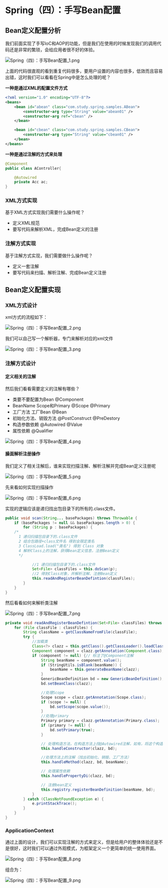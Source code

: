 # Spring（四）：手写Bean配置

## Bean定义配置分析
我们前面实现了手写IoC和AOP的功能，但是我们在使用的时候发现我们的调用代码还是非常的繁琐，会给应用者很不好的体验。

![Spring（四）：手写Bean配置_1.png](./pics/Spring（四）：手写Bean配置_1.png)

上面的代码很直观的看到重复代码很多，要用户设置的内容也很多，低效而且容易出错，这时我们可以看看在Spring中是怎么处理的呢？

**一种是通过XML的配置文件方式**

```xml
<?xml version="1.0" encoding="UTF-8"?>
<beans>
    <bean id="abean" class="com.study.spring.samples.ABean">
        <constructor-arg type="String" value="abean01" />
        <constructor-arg ref="cbean" />
    </bean>

    <bean id="cbean" class="com.study.spring.samples.CBean">
        <constructor-arg type="String" value="cbean01" />
    </bean>
</beans>
```


**一种是通过注解的方式来处理**

```java
@Component
public class AController{

    @Autowired
    private Acc ac;
}
```

### XML方式实现

基于XML方式实现我们需要什么操作呢？
- 定义XML规范
- 要写代码来解析XML，完成Bean定义的注册

### 注解方式实现

基于注解方式实现，我们需要做什么操作呢？
- 定义一套注解
- 要写代码来扫描、解析注解、完成Bean定义注册


## Bean定义配置实现

### XML方式设计

xml方式的流程如下：

![Spring（四）：手写Bean配置_2.png](./pics/Spring（四）：手写Bean配置_2.png)

我们可以自己写一个解析器，专门来解析对应的xml文件

![Spring（四）：手写Bean配置_3.png](./pics/Spring（四）：手写Bean配置_3.png)


### 注解方式设计

#### 定义相关的注解
然后我们看看需要定义的注解有哪些？
* 类要不要配置为Bean       @Component
* BeanName Scope和Primary   @Scope  @Primary
* 工厂方法  工厂Bean  @Bean
* 初始化方法、销毁方法 @PostConstruct @PreDestory
* 构造参数依赖 @Autowired @Value
* 属性依赖  @Qualifier

![Spring（四）：手写Bean配置_4.png](./pics/Spring（四）：手写Bean配置_4.png)


#### 臊面解析注册操作
我们定义了相关注解后，谁来实现扫描注解、解析注解并完成Bean定义注册呢

![Spring（四）：手写Bean配置_5.png](./pics/Spring（四）：手写Bean配置_5.png)

先来看如何实现扫描操作

![Spring（四）：手写Bean配置_6.png](./pics/Spring（四）：手写Bean配置_6.png)

实现的逻辑应该是递归找出包目录下的所有的.class文件。

```java
public void scan(String... basePackages) throws Throwable {
    if (basePackages != null && basePackages.length > 0) {
        for (String p : basePackages) {
    /*
      1 递归扫描包目录下的.class文件
      2 组合包路径+class文件名 得到全限定类名
      3 ClassLoad.load("类名") 得到 Class 对象
      4 解析Class上的注解，获得Bean定义信息，注册Bean定义
      */

            //1 递归扫描包目录下的.class文件
            Set<File> classFiles = this.doScan(p);
            //2 得到Class对象，并解析注解、注册Bean定义
            this.readAndRegisterBeanDefintion(classFiles);
        }
    }
}
```

然后看看如何来解析类注解

![Spring（四）：手写Bean配置_7.png](./pics/Spring（四）：手写Bean配置_7.png)

```java
private void readAndRegisterBeanDefintion(Set<File> classFiles) throws BeanDefinitionRegistException {
    for (File classFile : classFiles) {
        String className = getClassNameFromFile(classFile);
        try {
            //加载类
            Class<?> clazz = this.getClass().getClassLoader().loadClass(className);
            Component component = clazz.getAnnotation(Component.class);
            if (component != null) {// 标注了@Component注解
                String beanName = component.value();
                if (StringUtils.isBlank(beanName)) {
                    beanName = this.generateBeanName(clazz);
                }
                GenericBeanDefinition bd = new GenericBeanDefinition();
                bd.setBeanClass(clazz);

                //处理Scope
                Scope scope = clazz.getAnnotation(Scope.class);
                if (scope != null) {
                    bd.setScope(scope.value());
                }
                //处理primary
                Primary primary = clazz.getAnnotation(Primary.class);
                if (primary != null) {
                    bd.setPrimary(true);
                }

                // 处理构造方法，在构造方法上找@Autowired注解，如有，将这个构造方法set到bd;
                this.handleConstructor(clazz, bd);

                //处理方法上的注解（找出初始化、销毁、工厂方法）
                this.handleMethod(clazz, bd, beanName);

                // 处理属性依赖
                this.handlePropertyDi(clazz, bd);

                // 注册bean定义
                this.registry.registerBeanDefinition(beanName, bd);
            }
        } catch (ClassNotFoundException e) {
            e.printStackTrace();
        }
    }
}
```

### ApplicationContext
通过上面的设计，我们可以实现注解的方式来定义，但是给用户的整体体验还是不是很好，这时我们可以通过外观模式，为框架定义一个更简单的统一使用界面。

![Spring（四）：手写Bean配置_8.png](./pics/Spring（四）：手写Bean配置_8.png)

组合为：

![Spring（四）：手写Bean配置_9.png](./pics/Spring（四）：手写Bean配置_9.png)









